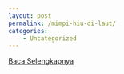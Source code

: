 ```yaml
---
layout: post
permalink: /mimpi-hiu-di-laut/
categories:
    - Uncategorized
---
```


[Baca Selengkapnya](/03)